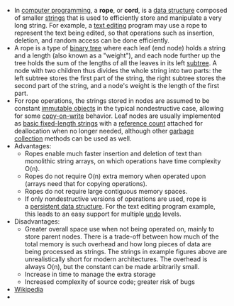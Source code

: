 - In [computer programming](https://en.wikipedia.org/wiki/Computer_programming), a **rope**, or **cord**, is a [data structure](https://en.wikipedia.org/wiki/Data_structure) composed of smaller [strings](https://en.wikipedia.org/wiki/String_(computer_science)) that is used to efficiently store and manipulate a very long string. For example, a [text editing](https://en.wikipedia.org/wiki/Text_editing) program may use a rope to represent the text being edited, so that operations such as insertion, deletion, and random access can be done efficiently.
- A rope is a type of [binary tree](https://en.wikipedia.org/wiki/Binary_tree) where each leaf (end node) holds a string and a length (also known as a "weight"), and each node further up the tree holds the sum of the lengths of all the leaves in its left [subtree](https://en.wikipedia.org/wiki/Subtree). A node with two children thus divides the whole string into two parts: the left subtree stores the first part of the string, the right subtree stores the second part of the string, and a node's weight is the length of the first part.
- For rope operations, the strings stored in nodes are assumed to be constant [immutable objects](https://en.wikipedia.org/wiki/Immutable_object) in the typical nondestructive case, allowing for some [copy-on-write](https://en.wikipedia.org/wiki/Copy-on-write) behavior. Leaf nodes are usually implemented as [basic fixed-length strings](https://en.wikipedia.org/wiki/String_(computer_science)) with a [reference count](https://en.wikipedia.org/wiki/Reference_counting) attached for deallocation when no longer needed, although other [garbage collection](https://en.wikipedia.org/wiki/Garbage_collection_(computer_science)) methods can be used as well.
- Advantages:
	- Ropes enable much faster insertion and deletion of text than monolithic string arrays, on which operations have time complexity O(n).
	- Ropes do not require O(n) extra memory when operated upon (arrays need that for copying operations).
	- Ropes do not require large contiguous memory spaces.
	- If only nondestructive versions of operations are used, rope is a [persistent data structure](https://en.wikipedia.org/wiki/Persistent_data_structure). For the text editing program example, this leads to an easy support for multiple [undo](https://en.wikipedia.org/wiki/Undo) levels.
- Disadvantages:
	- Greater overall space use when not being operated on, mainly to store parent nodes. There is a trade-off between how much of the total memory is such overhead and how long pieces of data are being processed as strings. The strings in example figures above are unrealistically short for modern architectures. The overhead is always O(n), but the constant can be made arbitrarily small.
	- Increase in time to manage the extra storage
	- Increased complexity of source code; greater risk of bugs
- [Wikipedia](https://en.wikipedia.org/wiki/Rope_(data_structure))
-